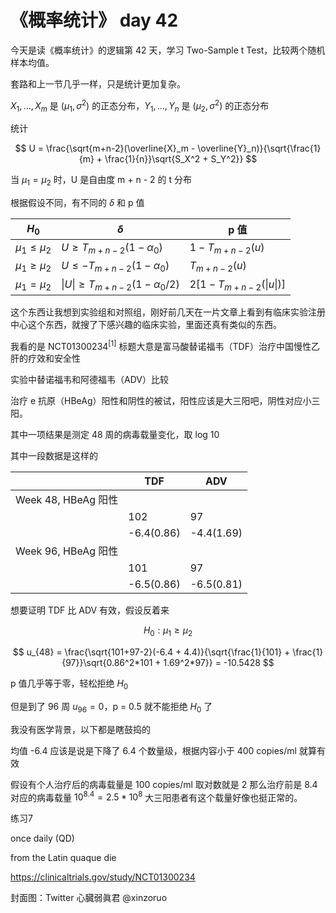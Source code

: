 # 《概率统计》 day 42

今天是读《概率统计》的逻辑第 42 天，学习 Two-Sample t Test，比较两个随机样本均值。

套路和上一节几乎一样，只是统计更加复杂。

$X_1, ..., X_m$ 是 $(\mu_1, \sigma^2)$ 的正态分布，$Y_1, ..., Y_n$ 是 $(\mu_2, \sigma^2)$ 的正态分布

统计

$$
U = \frac{\sqrt{m+n-2}(\overline{X}_m - \overline{Y}_n)}{\sqrt{\frac{1}{m} + \frac{1}{n}}\sqrt{S_X^2 + S_Y^2}}
$$

当 $\mu_1 = \mu_2$ 时，U 是自由度 m + n - 2 的 t 分布

根据假设不同，有不同的 $\delta$ 和 p 值

|$H_0$|$\delta$|p 值|
|--|--|--|
|$\mu_1 \le \mu_2$|$U \ge T_{m+n-2}(1-\alpha_0)$|$1-T_{m+n-2}(u)$|
|$\mu_1 \ge \mu_2$|$U \le -T_{m+n-2}(1-\alpha_0)$|$T_{m+n-2}(u)$|
|$\mu_1 = \mu_2$|$\|U\| \ge T_{m+n-2}(1-\alpha_0/2)$|$2[1-T_{m+n-2}(\|u\|)]$|

这个东西让我想到实验组和对照组，刚好前几天在一片文章上看到有临床实验注册中心这个东西，就搜了下感兴趣的临床实验，里面还真有类似的东西。

我看的是 NCT01300234<sup>[1]</sup> 标题大意是富马酸替诺福韦（TDF）治疗中国慢性乙肝的疗效和安全性

实验中替诺福韦和阿德福韦（ADV）比较

治疗 e 抗原（HBeAg）阳性和阴性的被试，阳性应该是大三阳吧，阴性对应小三阳。

其中一项结果是测定 48 周的病毒载量变化，取 log 10

其中一段数据是这样的

||TDF|ADV|
|--|--|--|
|Week 48, HBeAg 阳性|
||102|97|
||-6.4(0.86)|-4.4(1.69)|
|Week 96, HBeAg 阳性|
||101|97|
||-6.5(0.86)|-6.5(0.81)|


想要证明 TDF 比 ADV 有效，假设反着来

$$
H_0: \mu_1 \ge \mu_2
$$

$$
u_{48} = \frac{\sqrt{101+97-2}(-6.4 + 4.4)}{\sqrt{\frac{1}{101} + \frac{1}{97}}\sqrt{0.86^2*101 + 1.69^2*97}} = -10.5428
$$

p 值几乎等于零，轻松拒绝 $H_0$

但是到了 96 周 $u_{96} = 0$，p = 0.5 就不能拒绝 $H_0$ 了

我没有医学背景，以下都是瞎鼓捣的

均值 -6.4 应该是说是下降了 6.4 个数量级，根据内容小于 400 copies/ml 就算有效

假设有个人治疗后的病毒载量是 100 copies/ml 取对数就是 2 那么治疗前是 8.4 对应的病毒载量 $10^{8.4} = 2.5 * 10^8$ 大三阳患者有这个载量好像也挺正常的。



练习7

once daily (QD)

from the Latin quaque die

https://clinicaltrials.gov/study/NCT01300234

封面图：Twitter 心臓弱眞君 @xinzoruo